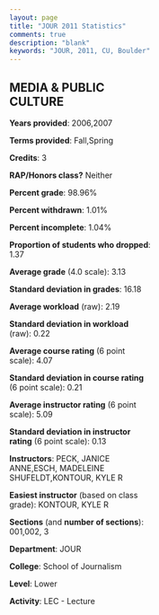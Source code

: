 ```yaml
---
layout: page
title: "JOUR 2011 Statistics"
comments: true
description: "blank"
keywords: "JOUR, 2011, CU, Boulder"
--- 
```

<head>
<script src="https://ajax.googleapis.com/ajax/libs/jquery/2.1.3/jquery.min.js"></script>
<script src="https://dl.dropboxusercontent.com/s/pc42nxpaw1ea4o9/highcharts.js?dl=0"></script>
<!-- <script src="../assets/js/highcharts.js"></script> -->
<style type="text/css">@font-face {
	font-family: "Bebas Neue";
	src: url(https://www.filehosting.org/file/details/544349/BebasNeue%20Regular.otf) format("opentype");
	}
	h1.Bebas { 
		font-family: "Bebas Neue", Verdana, Tahoma;
	}
</style>
</head>
<body>
	<div id="container" style="float: right; width: 45%; height: 88%; margin-left: 2.5%; margin-right: 2.5%;"></div>
	<script language="JavaScript">
		$(document).ready(function() {
		var chart = {type: 'column'};
		var title = {text: 'Grade Distribution'};
		var xAxis = {categories: ['A','B','C','D','F'],crosshair: true};
		var yAxis = {min: 0,title: {text: 'Percentage'}};
		var tooltip = {headerFormat: '<center><b><span style="font-size:20px">{point.key}</span></b></center>',
		               pointFormat: '<td style="padding:0"><b>{point.y:.1f}%</b></td>',
		               footerFormat: '</table>',shared: true,useHTML: true};
		var plotOptions = {column: {pointPadding: 0.0,borderWidth: 0}};  
		var credits = {enabled: false};var series= [{name: 'Percent',data: [36.62,47.89,14.08,0.0,1.41,]}];
		var json = {};
		json.chart = chart;
		json.title = title;
		json.tooltip = tooltip;
		json.xAxis = xAxis;
		json.yAxis = yAxis;  
		json.series = series;
		json.plotOptions = plotOptions;  
		json.credits = credits;
		$('#container').highcharts(json);
	});
	</script>
</body>
			   
## MEDIA & PUBLIC CULTURE

**Years provided**: 2006,2007

**Terms provided**: Fall,Spring

**Credits**: 3

**RAP/Honors class?** Neither

**Percent grade**: 98.96%

**Percent withdrawn**: 1.01%

**Percent incomplete**: 1.04%

**Proportion of students who dropped**: 1.37

**Average grade** (4.0 scale): 3.13

**Standard deviation in grades**: 16.18

**Average workload** (raw): 2.19

**Standard deviation in workload** (raw): 0.22

**Average course rating** (6 point scale): 4.07

**Standard deviation in course rating** (6 point scale): 0.21

**Average instructor rating** (6 point scale): 5.09

**Standard deviation in instructor rating** (6 point scale): 0.13

**Instructors**: PECK, JANICE ANNE,ESCH, MADELEINE SHUFELDT,KONTOUR, KYLE R

**Easiest instructor** (based on class grade): KONTOUR, KYLE R

**Sections** (and **number of sections**): 001,002, 3

**Department**: JOUR

**College**: School of Journalism

**Level**: Lower

**Activity**: LEC - Lecture